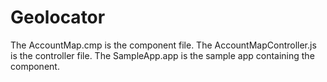 # Geolocator

The AccountMap.cmp is the component file.
The AccountMapController.js is the controller file.
The SampleApp.app is the sample app containing the component.
